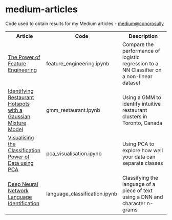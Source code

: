 # medium-articles
Code used to obtain results for my Medium articles - [medium@conorosully](https://medium.com/@conorosully)

<table>
  <tr>
    <th><span style="font-weight:bold">Article</span></th>
    <th><span style="font-weight:bold">Code</span></th>
    <th><span style="font-weight:bold">Description</span></th>
  </tr>
  
  <tr>
    <td><a href="https://medium.com/@conorosully/the-power-of-feature-engineering-b6f3bb7de39c"> The Power of Feature Engineering </a></td>
    <td>feature_engineering.ipynb</td>
    <td>Compare the performance of logistic regression to a NN Classifier on a non-linear dataset</td>
  </tr>
  
  <tr>
    <td><a href="https://towardsdatascience.com/identifying-restaurant-hotspots-with-a-gaussian-mixture-model-2a840ab0c782"> Identifying Restaurant Hotspots with a Gaussian Mixture Model </a></td>
    <td>gmm_restaurant.ipynb</td>
    <td>Using a GMM to identify intuitive restaurant clusters in Toronto, Canada</td>
  </tr>
  
  <tr>
    <td><a href="https://towardsdatascience.com/visualising-the-classification-power-of-data-54f5273f640"> Visualising the Classification Power of Data using PCA </a></td>
    <td>pca_visualisation.ipynb</td>
    <td>Using PCA to explore how well your data can separate classes</td>
  </tr>
  
   <tr>
    <td><a href="https://medium.com/@conorosully/deep-neural-network-language-identification-ae1c158f6a7d"> Deep Neural Network Language Identification </a></td>
    <td>language_classification.ipynb</td>
    <td>Classifying the language of a piece of text using a DNN and character n-grams</td>
  </tr>
  
   
  
</table>

